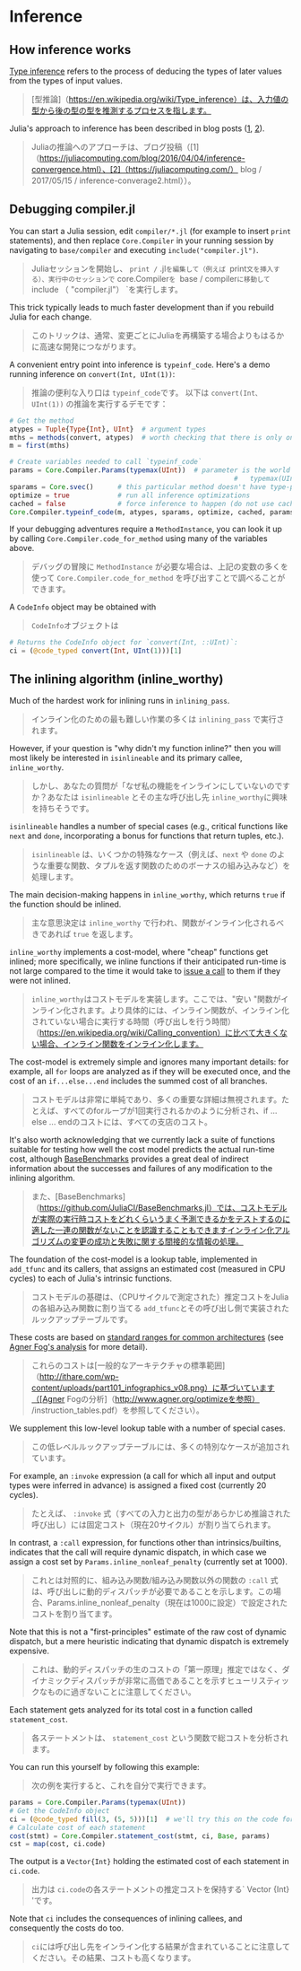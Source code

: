 # Inference

## How inference works

<!-- EN -->
[Type inference](https://en.wikipedia.org/wiki/Type_inference) refers to the process of deducing the types of later values from the types of input values.
> [型推論]（https://en.wikipedia.org/wiki/Type_inference）は、入力値の型から後の型の型を推測するプロセスを指します。
<!-- EN -->
Julia's approach to inference has been described in blog posts ([1](https://juliacomputing.com/blog/2016/04/04/inference-convergence.html), [2](https://juliacomputing.com/blog/2017/05/15/inference-converage2.html)).
> Juliaの推論へのアプローチは、ブログ投稿（[1]（https://juliacomputing.com/blog/2016/04/04/inference-convergence.html）、[2]（https://juliacomputing.com/） blog / 2017/05/15 / inference-converage2.html））。

## Debugging compiler.jl

<!-- EN -->
You can start a Julia session, edit `compiler/*.jl` (for example to insert `print` statements), and then replace `Core.Compiler` in your running session by navigating to `base/compiler` and executing `include("compiler.jl")`.
> Juliaセッションを開始し、 `print /` .jl`を編集して（例えば `print`文を挿入する）、実行中のセッションで` core.Compiler`を `base / compiler`に移動して` include （ "compiler.jl"） `を実行します。
<!-- EN -->
This trick typically leads to much faster development than if you rebuild Julia for each change.
> このトリックは、通常、変更ごとにJuliaを再構築する場合よりもはるかに高速な開発につながります。

<!-- EN -->
A convenient entry point into inference is `typeinf_code`. Here's a demo running inference on `convert(Int, UInt(1))`:
> 推論の便利な入り口は `typeinf_code`です。 以下は `convert(Int、UInt(1))` の推論を実行するデモです：

```julia
# Get the method
atypes = Tuple{Type{Int}, UInt}  # argument types
mths = methods(convert, atypes)  # worth checking that there is only one
m = first(mths)

# Create variables needed to call `typeinf_code`
params = Core.Compiler.Params(typemax(UInt))  # parameter is the world age,
                                                        #   typemax(UInt) -> most recent
sparams = Core.svec()      # this particular method doesn't have type-parameters
optimize = true            # run all inference optimizations
cached = false             # force inference to happen (do not use cached results)
Core.Compiler.typeinf_code(m, atypes, sparams, optimize, cached, params)
```

<!-- EN -->
If your debugging adventures require a `MethodInstance`, you can look it up by calling `Core.Compiler.code_for_method` using many of the variables above.
> デバッグの冒険に `MethodInstance` が必要な場合は、上記の変数の多くを使って `Core.Compiler.code_for_method` を呼び出すことで調べることができます。
<!-- EN -->
A `CodeInfo` object may be obtained with
> `CodeInfo`オブジェクトは

```julia
# Returns the CodeInfo object for `convert(Int, ::UInt)`:
ci = (@code_typed convert(Int, UInt(1)))[1]
```

## The inlining algorithm (inline_worthy)

<!-- EN -->
Much of the hardest work for inlining runs in `inlining_pass`.
> インライン化のための最も難しい作業の多くは `inlining_pass` で実行されます。
<!-- EN -->
However, if your question is "why didn't my function inline?" then you will most likely be interested in `isinlineable` and its primary callee, `inline_worthy`.
> しかし、あなたの質問が「なぜ私の機能をインラインにしていないのですか？あなたは `isinlineable` とその主な呼び出し先 `inline_worthy`に興味を持ちそうです。
<!-- EN -->
`isinlineable` handles a number of special cases (e.g., critical functions like `next` and `done`, incorporating a bonus for functions that return tuples, etc.).
> `isinlineable` は、いくつかの特殊なケース（例えば、`next` や `done` のような重要な関数、タプルを返す関数のためのボーナスの組み込みなど）を処理します。
<!-- EN -->
The main decision-making happens in `inline_worthy`, which returns `true` if the function should be inlined.
> 主な意思決定は `inline_worthy` で行われ、関数がインライン化されるべきであれば `true` を返します。

<!-- EN -->
`inline_worthy` implements a cost-model, where "cheap" functions get inlined; more specifically, we inline functions if their anticipated run-time is not large compared to the time it would take to [issue a call](https://en.wikipedia.org/wiki/Calling_convention) to them if they were not inlined.
> `inline_worthy`はコストモデルを実装します。ここでは、"安い "関数がインライン化されます。より具体的には、インライン関数が、インライン化されていない場合に実行する時間（呼び出しを行う時間）（https://en.wikipedia.org/wiki/Calling_convention）に比べて大きくない場合、インライン関数をインライン化します。
<!-- EN -->
The cost-model is extremely simple and ignores many important details: for example, all `for` loops are analyzed as if they will be executed once, and the cost of an `if...else...end` includes the summed cost of all branches.
> コストモデルは非常に単純であり、多くの重要な詳細は無視されます。たとえば、すべてのforループが1回実行されるかのように分析され、if ... else ... endのコストには、すべての支店のコスト。
<!-- EN -->
It's also worth acknowledging that we currently lack a suite of functions suitable for testing how well the cost model predicts the actual run-time cost, although [BaseBenchmarks](https://github.com/JuliaCI/BaseBenchmarks.jl) provides a great deal of indirect information about the successes and failures of any modification to the inlining algorithm.
> また、[BaseBenchmarks]（https://github.com/JuliaCI/BaseBenchmarks.jl）では、コストモデルが実際の実行時コストをどれくらいうまく予測できるかをテストするのに適した一連の関数がないことを認識することもできますインライン化アルゴリズムの変更の成功と失敗に関する間接的な情報の処理。

<!-- EN -->
The foundation of the cost-model is a lookup table, implemented in `add_tfunc` and its callers, that assigns an estimated cost (measured in CPU cycles) to each of Julia's intrinsic functions.
> コストモデルの基礎は、（CPUサイクルで測定された）推定コストをJuliaの各組み込み関数に割り当てる `add_tfunc`とその呼び出し側で実装されたルックアップテーブルです。
<!-- EN -->
These costs are based on [standard ranges for common architectures](http://ithare.com/wp-content/uploads/part101_infographics_v08.png) (see [Agner Fog's analysis](http://www.agner.org/optimize/instruction_tables.pdf) for more detail).
> これらのコストは[一般的なアーキテクチャの標準範囲]（http://ithare.com/wp-content/uploads/part101_infographics_v08.png）に基づいています（[Agner Fogの分析]（http://www.agner.org/optimizeを参照） /instruction_tables.pdf）を参照してください）。

<!-- EN -->
We supplement this low-level lookup table with a number of special cases.
> この低レベルルックアップテーブルには、多くの特別なケースが追加されています。
<!-- EN -->
For example, an `:invoke` expression (a call for which all input and output types were inferred in advance) is assigned a fixed cost (currently 20 cycles).
> たとえば、 `:invoke` 式（すべての入力と出力の型があらかじめ推論された呼び出し）には固定コスト（現在20サイクル）が割り当てられます。
<!-- EN -->
In contrast, a `:call` expression, for functions other than intrinsics/builtins, indicates that the call will require dynamic dispatch, in which case we assign a cost set by `Params.inline_nonleaf_penalty` (currently set at 1000).
> これとは対照的に、組み込み関数/組み込み関数以外の関数の `:call` 式は、呼び出しに動的ディスパッチが必要であることを示します。この場合、Params.inline_nonleaf_penalty（現在は1000に設定）で設定されたコストを割り当てます。
<!-- EN -->
Note that this is not a "first-principles" estimate of the raw cost of dynamic dispatch, but a mere heuristic indicating that dynamic dispatch is extremely expensive.
> これは、動的ディスパッチの生のコストの「第一原理」推定ではなく、ダイナミックディスパッチが非常に高価であることを示すヒューリスティックなものに過ぎないことに注意してください。

<!-- EN -->
Each statement gets analyzed for its total cost in a function called `statement_cost`.
> 各ステートメントは、 `statement_cost` という関数で総コストを分析されます。
<!-- EN -->
You can run this yourself by following this example:
> 次の例を実行すると、これを自分で実行できます。

```julia
params = Core.Compiler.Params(typemax(UInt))
# Get the CodeInfo object
ci = (@code_typed fill(3, (5, 5)))[1]  # we'll try this on the code for `fill(3, (5, 5))`
# Calculate cost of each statement
cost(stmt) = Core.Compiler.statement_cost(stmt, ci, Base, params)
cst = map(cost, ci.code)
```

<!-- EN -->
The output is a `Vector{Int}` holding the estimated cost of each statement in `ci.code`.
> 出力は `ci.code`の各ステートメントの推定コストを保持する` Vector {Int} 'です。
<!-- EN -->
Note that `ci` includes the consequences of inlining callees, and consequently the costs do too.
> `ci`には呼び出し先をインライン化する結果が含まれていることに注意してください。その結果、コストも高くなります。